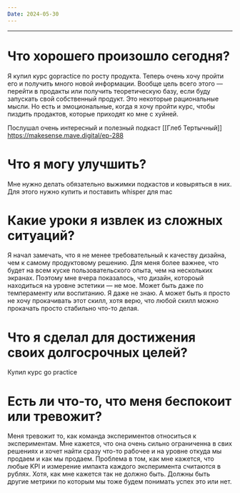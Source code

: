 ```yaml
---
Date: 2024-05-30
---
```

---
# Что хорошего произошло сегодня?
Я купил курс gopractice по росту продукта. Теперь очень хочу пройти его и получить много новой информации. 
Вообще цель всего этого — перейти в продакты или получить теоретическую базу, если буду запускать свой собственный продукт. Это некоторые рациональные мысли. Но есть и эмоциональные, когда я хочу пройти курс, чтобы пиздить продактов, которые приходят ко мне с хуйней. 

Послушал очень интересный и полезный подкаст [[Глеб Тертычный]] https://makesense.mave.digital/ep-288


# Что я могу улучшить?
Мне нужно делать обязательно выжимки подкастов и ковыряться в них. Для этого нужно купить и поставить whisper для mac


# Какие уроки я извлек из сложных ситуаций?
Я начал замечать, что я не менее требовательный к качеству дизайна, чем к самому продуктовому решению. Для меня более важнее, что будет на всем куске пользовательского опыта, чем на нескольких экранах. Поэтому мне вчера показалось, что дизайн, котороый находиться на уровне эстетики — не мое. Может быть даже по темпераменту или воспитанию. Я даже не знаю. А может быть я просто не хочу прокачивать этот скилл, хотя верю, что любой скилл можно прокачать просто стабильно что-то делая. 


# Что я сделал для достижения своих долгосрочных целей?
Купил курс go practice



# Есть ли что-то, что меня беспокоит или тревожит?
Меня тревожит то, как команда экспериментов относиться к экспериментам. Мне кажется, что она очень сильно ограниченна в свих решениях и хочет найти сразу что-то рабочее и на уровне откуда мы продаем и как мы продаем. Проблема в том, как мне кажется, что любые KPI и измерение импакта каждого эксперимента считаются в рублях. Хотя, как мне кажется так не должно быть. Должны быть другие метрики по которым мы тоже будем понимать успех это или нет. 







